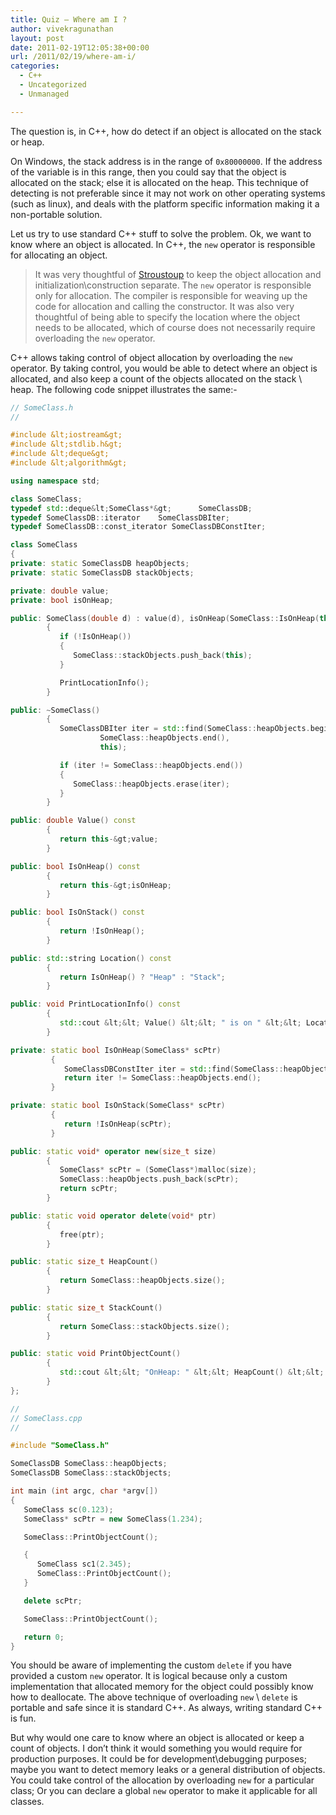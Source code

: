```yaml
---
title: Quiz – Where am I ?
author: vivekragunathan
layout: post
date: 2011-02-19T12:05:38+00:00
url: /2011/02/19/where-am-i/
categories:
  - C++
  - Uncategorized
  - Unmanaged

---
```

The question is, in C++, how do detect if an object is allocated on the stack or heap.

On Windows, the stack address is in the range of `0x80000000`. If the address of the variable is in this range, then you could say that the object is allocated on the stack; else it is allocated on the heap. This technique of detecting is not preferable since it may not work on other operating systems (such as linux), and deals with the platform specific information making it a non-portable solution.

Let us try to use standard C++ stuff to solve the problem. Ok, we want to know where an object is allocated. In C++, the `new` operator is responsible for allocating an object.

> It was very thoughtful of [Stroustoup](http://www2.research.att.com/~bs/homepage.html) to keep the object allocation and initialization\construction separate. The `new` operator is responsible only for allocation. The compiler is responsible for weaving up the code for allocation and calling the constructor. It was also very thoughtful of being able to specify the location where the object needs to be allocated, which of course does not necessarily require overloading the `new` operator.

C++ allows taking control of object allocation by overloading the `new` operator. By taking control, you would be able to detect where an object is allocated, and also keep a count of the objects allocated on the stack \ heap. The following code snippet illustrates the same:-

```cpp
// SomeClass.h
//

#include &lt;iostream&gt;
#include &lt;stdlib.h&gt;
#include &lt;deque&gt;
#include &lt;algorithm&gt;

using namespace std;

class SomeClass;
typedef std::deque&lt;SomeClass*&gt;      SomeClassDB;
typedef SomeClassDB::iterator    SomeClassDBIter;
typedef SomeClassDB::const_iterator SomeClassDBConstIter;

class SomeClass
{
private: static SomeClassDB heapObjects;
private: static SomeClassDB stackObjects;

private: double value;
private: bool isOnHeap;

public: SomeClass(double d) : value(d), isOnHeap(SomeClass::IsOnHeap(this))
        {
           if (!IsOnHeap())
           {
              SomeClass::stackObjects.push_back(this);
           }

           PrintLocationInfo();
        }

public: ~SomeClass()
        {
           SomeClassDBIter iter = std::find(SomeClass::heapObjects.begin(),
                    SomeClass::heapObjects.end(),
                    this);

           if (iter != SomeClass::heapObjects.end())
           {
              SomeClass::heapObjects.erase(iter);
           }
        }

public: double Value() const
        {
           return this-&gt;value;
        }

public: bool IsOnHeap() const
        {
           return this-&gt;isOnHeap;
        }

public: bool IsOnStack() const
        {
           return !IsOnHeap();
        }

public: std::string Location() const
        {
           return IsOnHeap() ? "Heap" : "Stack";
        }

public: void PrintLocationInfo() const
        {
           std::cout &lt;&lt; Value() &lt;&lt; " is on " &lt;&lt; Location().c_str() &lt;&lt; std::endl;
        }

private: static bool IsOnHeap(SomeClass* scPtr)
         {
            SomeClassDBConstIter iter = std::find(SomeClass::heapObjects.begin(), SomeClass::heapObjects.end(), scPtr);
            return iter != SomeClass::heapObjects.end();
         }

private: static bool IsOnStack(SomeClass* scPtr)
         {
            return !IsOnHeap(scPtr);
         }

public: static void* operator new(size_t size)
        {
           SomeClass* scPtr = (SomeClass*)malloc(size);
           SomeClass::heapObjects.push_back(scPtr);
           return scPtr;
        }

public: static void operator delete(void* ptr)
        {
           free(ptr);
        }

public: static size_t HeapCount()
        {
           return SomeClass::heapObjects.size();
        }

public: static size_t StackCount()
        {
           return SomeClass::stackObjects.size();
        }

public: static void PrintObjectCount()
        {
           std::cout &lt;&lt; "OnHeap: " &lt;&lt; HeapCount() &lt;&lt; " .... OnStack: " &lt;&lt; StackCount() &lt;&lt; std::endl;
        }
};

//
// SomeClass.cpp
//

#include "SomeClass.h"

SomeClassDB SomeClass::heapObjects;
SomeClassDB SomeClass::stackObjects;

int main (int argc, char *argv[])
{
   SomeClass sc(0.123);
   SomeClass* scPtr = new SomeClass(1.234);

   SomeClass::PrintObjectCount();

   {
      SomeClass sc1(2.345);
      SomeClass::PrintObjectCount();
   }

   delete scPtr;

   SomeClass::PrintObjectCount();

   return 0;
}
```

You should be aware of implementing the custom `delete` if you have provided a custom `new` operator. It is logical because only a custom implementation that allocated memory for the object could possibly know how to deallocate. The above technique of overloading `new` \ `delete` is portable and safe since it is standard C++. As always, writing standard C++ is fun.

But why would one care to know where an object is allocated or keep a count of objects. I don&#8217;t think it would something you would require for production purposes. It could be for development\debugging purposes; maybe you want to detect memory leaks or a general distribution of objects. You could take control of the allocation by overloading `new` for a particular class; Or you can declare a global `new` operator to make it applicable for all classes.
